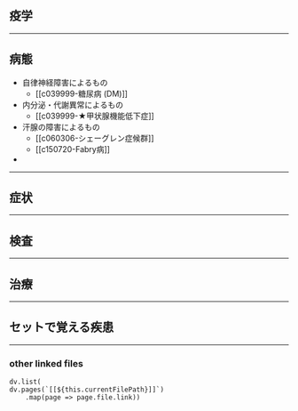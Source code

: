 ## 疫学
---
## 病態
- 自律神経障害によるもの
	- [[c039999-糖尿病 (DM)]]
- 内分泌・代謝異常によるもの
	- [[c039999-★甲状腺機能低下症]]
- 汗腺の障害によるもの
	- [[c060306-シェーグレン症候群]]
	- [[c150720-Fabry病]]
- 
---
## 症状
---
## 検査
---
## 治療
---
## セットで覚える疾患
---
### other linked files
```dataviewjs
dv.list(
dv.pages(`[[${this.currentFilePath}]]`)
	.map(page => page.file.link))
```